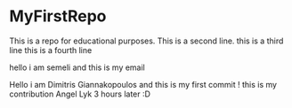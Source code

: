 # MyFirstRepo
This is a repo for educational purposes.
This is a second line.
this is a third line
this is a fourth line


hello i am semeli and this is my email

Hello i am Dimitris Giannakopoulos and this is my first commit !
this is my contribution Angel Lyk
3 hours later :D


